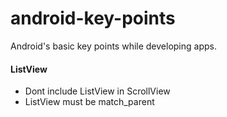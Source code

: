 # android-key-points
Android's basic key points while developing apps.

#### ListView
* Dont include ListView in ScrollView
* ListView must be match_parent
